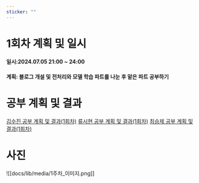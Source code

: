```yaml
---
sticker: ""
---
```

# 1회차 계획 및 일시
#### 일시:2024.07.05 21:00 ~ 24:00
#### 계획: 블로그 개설 및 전처리와 모델 학습 파트를 나눈 후 맡은 파트 공부하기


# 공부 계획 및 결과


[김수진 공부 계획 및 결과(1회차)](https://wldwlddl.github.io/24-%ED%95%98%EA%B3%84-%EB%AA%A8%EA%B0%81%EC%BD%94/%EB%AA%A8%EA%B0%81%EC%BD%94-1%ED%9A%8C%EC%B0%A8-%EA%B0%9C%EC%9D%B8-%EB%AA%A9%ED%91%9C-%EB%B0%8F-%EA%B3%B5%EB%B6%80-%EA%B2%B0%EA%B3%BC.html)
[류시현 공부 계획 및 결과(1회차)](https://rshyun.github.io/24-%ED%95%98%EA%B3%84-%EB%AA%A8%EA%B0%81%EC%BD%94/1%ED%9A%8C%EC%B0%A8-%EA%B3%84%ED%9A%8D-%EB%B0%8F-%EA%B2%B0%EA%B3%BC.html)
[최승제 공부 계획 및 결과(1회차)](https://choiseungje.github.io/choiseungje-개인/1회차.html)

# 사진
![[docs/lib/media/1주차_이미지.png]]
